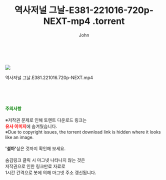 ﻿---
layout: post
title:  "                    역사저널 그날-E381-221016-720p-NEXT-mp4                .torrent"
author: John
categories: [ TV ]
tags: [  ]
image: https://torrentrj58.com/uploadfile/full/b251d20a955f21e3b1fa2e960b9ac5c3c719181a.jpg 
description: "                    역사저널 그날-E381-221016-720p-NEXT-mp4                 torrent 정보 공유"
toc: true
toc_sticky: true
---

<br>
<p><img src="https://torrentrj58.com/uploadfile/full/b251d20a955f21e3b1fa2e960b9ac5c3c719181a.jpg"/></p>
 역사저널 그날.E381.221016.720p-NEXT.mp4    
    
<br><br><br>
<p data-ke-size="size16"><b><span style="color: green;">주의사항</span></b><br /><br />※저작권 문제로 인해 토렌트 다운로드 링크는<br /><b><span style="color: red;">유사 이미지</span></b>에 숨겨뒀습니다.<br />※Due to copyright issues, the torrent download link is hidden where it looks like an image.<br /><br /><b>'설마'</b>싶은 것까지 확인해 보세요.<br /><br />숨김링크 클릭 시 마그넷 나타나지 않는 것은<br />저작권으로 인한 링크만료 자료로<br />1시간 간격으로 봇에 의해 마그넷 주소 갱신됩니다.</p>
